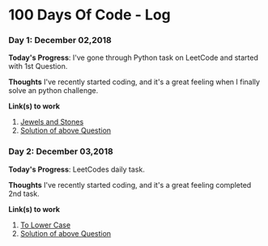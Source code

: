# 100 Days Of Code - Log

### Day 1: December 02,2018

<!-- **Today's Progress**: I've gone through many exercises on FreeCodeCamp. -->
**Today's Progress**: I've gone through Python task on LeetCode and started with 1st Question.

**Thoughts** I've recently started coding, and it's a great feeling when I finally solve an python challenge.

**Link(s) to work**
1. [Jewels and Stones](https://leetcode.com/problems/jewels-and-stones/)
2. [Solution of above Question](https://github.com/santoshdistro/all-code-of-100daysofcode)

### Day 2: December 03,2018

<!-- **Today's Progress**: I've gone through many exercises on FreeCodeCamp. -->
**Today's Progress**: LeetCodes daily task.

**Thoughts** I've recently started coding, and it's a great feeling completed 2nd task.

**Link(s) to work**
1. [To Lower Case](https://leetcode.com/problems/to-lower-case/)
2. [Solution of above Question](https://github.com/santoshdistro/all-code-of-100daysofcode)
